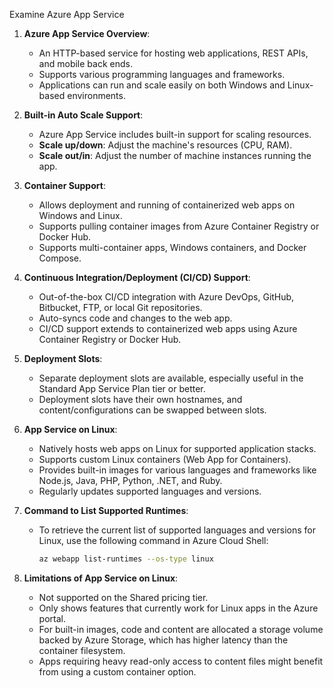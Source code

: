 Examine Azure App Service

1. **Azure App Service Overview**:
   - An HTTP-based service for hosting web applications, REST APIs, and mobile back ends.
   - Supports various programming languages and frameworks.
   - Applications can run and scale easily on both Windows and Linux-based environments.

2. **Built-in Auto Scale Support**:
   - Azure App Service includes built-in support for scaling resources.
   - **Scale up/down**: Adjust the machine's resources (CPU, RAM).
   - **Scale out/in**: Adjust the number of machine instances running the app.

3. **Container Support**:
   - Allows deployment and running of containerized web apps on Windows and Linux.
   - Supports pulling container images from Azure Container Registry or Docker Hub.
   - Supports multi-container apps, Windows containers, and Docker Compose.

4. **Continuous Integration/Deployment (CI/CD) Support**:
   - Out-of-the-box CI/CD integration with Azure DevOps, GitHub, Bitbucket, FTP, or local Git repositories.
   - Auto-syncs code and changes to the web app.
   - CI/CD support extends to containerized web apps using Azure Container Registry or Docker Hub.

5. **Deployment Slots**:
   - Separate deployment slots are available, especially useful in the Standard App Service Plan tier or better.
   - Deployment slots have their own hostnames, and content/configurations can be swapped between slots.

6. **App Service on Linux**:
   - Natively hosts web apps on Linux for supported application stacks.
   - Supports custom Linux containers (Web App for Containers).
   - Provides built-in images for various languages and frameworks like Node.js, Java, PHP, Python, .NET, and Ruby.
   - Regularly updates supported languages and versions.

7. **Command to List Supported Runtimes**:
   - To retrieve the current list of supported languages and versions for Linux, use the following command in Azure Cloud Shell:
     ```bash
     az webapp list-runtimes --os-type linux
     ```

8. **Limitations of App Service on Linux**:
   - Not supported on the Shared pricing tier.
   - Only shows features that currently work for Linux apps in the Azure portal.
   - For built-in images, code and content are allocated a storage volume backed by Azure Storage, which has higher latency than the container filesystem.
   - Apps requiring heavy read-only access to content files might benefit from using a custom container option.